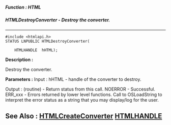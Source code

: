 ##### Function : HTML
##### HTMLDestroyConverter - Destroy the converter.
---
```
#include <htmlapi.h>
STATUS LNPUBLIC HTMLDestroyConverter(

	HTMLHANDLE  hHTML);
```
**Description :**

Destroy the converter.

**Parameters :**
Input :
hHTML  -  handle of the converter to destroy.

Output :
(routine)  -  Return status from this call.
	NOERROR - Successful.
	ERR_xxx - Errors returned by lower level functions.  Call to OSLoadString to interpret the error status as a string that you may display/log for the user.



**See Also :**
[HTMLCreateConverter](/domino-c-api-docs/reference/Func/HTMLCreateConverter)
[HTMLHANDLE](/domino-c-api-docs/reference/Data/HTMLHANDLE)
---
